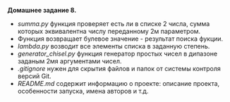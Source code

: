 **Домашнее задание 8.**

- *summa.py* функция проверяет есть ли в списке 2 числа, сумма которых эквивалентна числу переданному 2м параметром.
- Функция возвращает булевое значение - результат поиска фукции.
- *lambda.py* возводит все элементы списка в заданную степень.
- *generator_chisel.py* функция генератор простых чисел в дипазоне заданым 2мя аргументами чисел.
- *.gitignore* нужен для скрытия файлов и папок от системы контроля версий Git.
- *README.md* содержит информацию о проекте: описание проекта, особенности запуска, имена авторов и т.д.